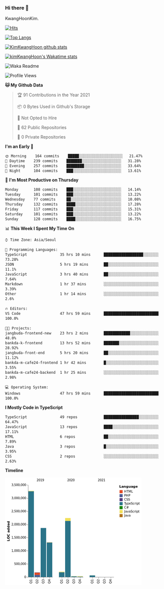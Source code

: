 ### Hi there 👋

KwangHoonKim.

[![Hits](https://hits.seeyoufarm.com/api/count/incr/badge.svg?url=https%3A%2F%2Fgithub.com%2Frhkdgns95)](https://hits.seeyoufarm.com)  

[![Top Langs](https://github-readme-stats.vercel.app/api/top-langs/?username=rhkdgns95&layout=compact)](https://github.com/anuraghazra/github-readme-stats)   

[![KimKwangHoon github stats](https://github-readme-stats.vercel.app/api?username=rhkdgns95&show_icons=true)](https://github.com/anuraghazra/github-readme-stats)  


<!--
**rhkdgns95/rhkdgns95** is a ✨ _special_ ✨ repository because its `README.md` (this file) appears on your GitHub profile.

Here are some ideas to get you started:

- 🔭 I’m currently working on ...
- 🌱 I’m currently learning ...
- 👯 I’m looking to collaborate on ...
- 🤔 I’m looking for help with ...
- 💬 Ask me about ...
- 📫 How to reach me: ...
- 😄 Pronouns: ...
- ⚡ Fun fact: ...
-->


[![kimKwangHoon's Wakatime stats](https://github-readme-stats.vercel.app/api/wakatime?username=rhkdgns95)](https://github.com/anuraghazra/github-readme-stats)


![Waka Readme](https://github.com/rhkdgns95/rhkdgns95/workflows/Waka%20Readme/badge.svg)
<!--START_SECTION:waka-->
![Profile Views](http://img.shields.io/badge/Profile%20Views-7-blue)

**🐱 My Github Data** 

> 🏆 91 Contributions in the Year 2021
 > 
> 📦 0 Bytes Used in Github's Storage 
 > 
> 🚫 Not Opted to Hire
 > 
> 📜 62 Public Repositories 
 > 
> 🔑 0 Private Repositories  
 > 
**I'm an Early 🐤** 

```text
🌞 Morning    164 commits    █████░░░░░░░░░░░░░░░░░░░░   21.47% 
🌆 Daytime    239 commits    ███████░░░░░░░░░░░░░░░░░░   31.28% 
🌃 Evening    257 commits    ████████░░░░░░░░░░░░░░░░░   33.64% 
🌙 Night      104 commits    ███░░░░░░░░░░░░░░░░░░░░░░   13.61%

```
📅 **I'm Most Productive on Thursday** 

```text
Monday       108 commits    ███░░░░░░░░░░░░░░░░░░░░░░   14.14% 
Tuesday      101 commits    ███░░░░░░░░░░░░░░░░░░░░░░   13.22% 
Wednesday    77 commits     ██░░░░░░░░░░░░░░░░░░░░░░░   10.08% 
Thursday     132 commits    ████░░░░░░░░░░░░░░░░░░░░░   17.28% 
Friday       117 commits    ███░░░░░░░░░░░░░░░░░░░░░░   15.31% 
Saturday     101 commits    ███░░░░░░░░░░░░░░░░░░░░░░   13.22% 
Sunday       128 commits    ████░░░░░░░░░░░░░░░░░░░░░   16.75%

```


📊 **This Week I Spent My Time On** 

```text
⌚︎ Time Zone: Asia/Seoul

💬 Programming Languages: 
TypeScript               35 hrs 10 mins      ██████████████████░░░░░░░   73.28% 
JSON                     5 hrs 19 mins       ██░░░░░░░░░░░░░░░░░░░░░░░   11.1% 
JavaScript               3 hrs 40 mins       ██░░░░░░░░░░░░░░░░░░░░░░░   7.64% 
Markdown                 1 hr 37 mins        ░░░░░░░░░░░░░░░░░░░░░░░░░   3.39% 
Other                    1 hr 14 mins        ░░░░░░░░░░░░░░░░░░░░░░░░░   2.6%

🔥 Editors: 
VS Code                  47 hrs 59 mins      █████████████████████████   100.0%

🐱‍💻 Projects: 
jangbuda-frontend-new    23 hrs 2 mins       ████████████░░░░░░░░░░░░░   48.0% 
bankda-k-frontend        13 hrs 52 mins      ███████░░░░░░░░░░░░░░░░░░   28.92% 
jangbuda-front-end       5 hrs 20 mins       ██░░░░░░░░░░░░░░░░░░░░░░░   11.12% 
bankda-m-cafe24-frontend 1 hr 42 mins        █░░░░░░░░░░░░░░░░░░░░░░░░   3.55% 
bankda-m-cafe24-backend  1 hr 25 mins        ░░░░░░░░░░░░░░░░░░░░░░░░░   2.98%

💻 Operating System: 
Windows                  47 hrs 59 mins      █████████████████████████   100.0%

```

**I Mostly Code in TypeScript** 

```text
TypeScript               49 repos            ████████████████░░░░░░░░░   64.47% 
JavaScript               13 repos            ████░░░░░░░░░░░░░░░░░░░░░   17.11% 
HTML                     6 repos             ██░░░░░░░░░░░░░░░░░░░░░░░   7.89% 
Java                     3 repos             █░░░░░░░░░░░░░░░░░░░░░░░░   3.95% 
CSS                      2 repos             ░░░░░░░░░░░░░░░░░░░░░░░░░   2.63%

```


**Timeline**

![Chart not found](https://raw.githubusercontent.com/rhkdgns95/rhkdgns95/master/charts/bar_graph.png) 


<!--END_SECTION:waka-->
